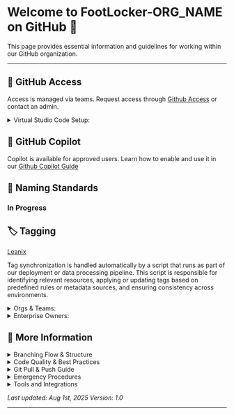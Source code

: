 
# Welcome to FootLocker-ORG_NAME on GitHub 👋

This page provides essential information and guidelines for working within our GitHub organization.

---
## 🔐 GitHub Access
Access is managed via teams. Request access through
[Github Access](https://footlocker.atlassian.net/wiki/spaces/PEP/pages/452624578/GitHub+Access) or contact an admin.

<details>
<summary> Virtual Studio Code Setup: </summary>

 In progress..
Here is the steps if needing to setup guthub to VSC....

</details>

## 🤖 GitHub Copilot
Copilot is available for approved users. Learn how to enable and use it in our
[Github Copilot Guide](https://footlocker.atlassian.net/wiki/spaces/Observabil/pages/107349859/GitHub+Copilot)


## 📛 Naming Standards
### In Progress


## 🏷️ Tagging

[Leanix](https://footlocker.leanix.net/footlockerproduction/dashboard/aca7bb56-4b03-4813-8688-ae7d01db71a5)

Tag synchronization is handled automatically by a script that runs as part of our deployment or data processing pipeline. This script is responsible for identifying relevant resources, applying or updating tags based on predefined rules or metadata sources, and ensuring consistency across environments.	

<details>
<summary> Orgs & Teams: </summary>
 When creating teams, it's helpful to use acronyms in the team names to make it easier to identify and filter them.
<details>
<summary>Examples:</summary>
Org Names:
 
- Customer Experience → Footlocker-CE
- Infrastructure → Footlocker-Infrastructure
- Core Retail → Footlocker-CR
- Data Analytics → Footlocker-DA
  
This naming convention improves clarity and consistency across platforms.

<summary>Examples:</summary>

Team Names:
 
- Platform Engineering
- Cloud Engineering
- IT Automation
  
</details>
</details>
</details>

<details>
<summary>Enterprise Owners:</summary>
 
- Satya Prakash
- Ryan siegel
- Austtin Poindexter
- Dani Tam
- Jake francois
  
[Footlocker-INF Repos](https://github.com/orgs/FootLocker-INF/repositories?)

</details>

 ## :page_with_curl: More Information

 
<details>
<summary>Branching Flow & Structure</summary> 

### Best Practices for Git Branching: A Detailed Guide

Effective branching strategies are crucial for maintaining code quality, collaboration, and productivity in Git-based projects. This document outlines **best practices for branching**, **common issues**, and their **solutions**.

---

## **1. Best Practices for Git Branching**

### 1.1. **Adopt a Clear Branching Strategy**
Choose a strategy that aligns with your team's size, workflow, and release schedule. Popular branching models include:

- **Git Flow**:
  - Use `main` for production-ready code.
  - Use `develop` for integrating completed features.
  - Feature branches (`feature/*`), release branches (`release/*`), and hotfix branches (`hotfix/*`) for specific tasks.

- **GitHub Flow**:
  - Use `main` for production-ready code.
  - Create short-lived feature branches for individual tasks.
  - Merge feature branches into `main` after approval via pull requests.

- **Trunk-Based Development**:
  - Maintain a single `main` branch with frequent commits.
  - Use short-lived branches for features, merging them into `main` quickly.

### 1.2. **Keep Branches Short-Lived**
- Avoid long-lived feature branches to prevent merge conflicts.
- Merge frequently to ensure the branch stays up-to-date with the base branch (e.g., `main` or `develop`).

### 1.3. **Use Meaningful Branch Names**
- Use a consistent naming convention to make branch purposes clear.
- Examples:
  - `feature/login-page`
  - `bugfix/fix-login-error`
  - `hotfix/security-vulnerability`
  - `release/v1.0.0`

### 1.4. **Commit Frequently, but Meaningfully**
- Commit small, logical changes to improve collaboration and avoid losing work.
- Write meaningful commit messages that describe the changes (e.g., "Add login functionality" instead of "fix").

### 1.5. **Regularly Sync with the Base Branch**
- Frequently merge or rebase the base branch (`main` or `develop`) into your feature branch to stay updated.
- Use:
  ```bash
  git pull origin main
  ```

### 1.6. **Protect Critical Branches**
- Enable branch protection rules for `main` or `develop` branches to prevent direct commits or accidental deletions.
- Require pull requests and code reviews before merging.

### 1.7. **Automate with CI/CD Pipelines**
- Use CI/CD pipelines to automatically test and validate code changes when pushing to branches.

### 1.8. **Define a Merge Strategy**
- Use **Squash and Merge** for cleaner commit history in `main`.
- Use **Rebase and Merge** for linear commit history.
- Avoid using **Merge Commits** unless retaining branch history is important.

---

## **2. Common Issues and Their Solutions**

### 2.1. **Merge Conflicts**
**Issue**: Conflicts occur when changes in two branches affect the same lines in a file or nearby lines.

**Solutions**:
1. **Resolve Conflicts Locally**:
   - Open conflicting files, resolve conflicts, and remove conflict markers (`<<<<<<<`, `=======`, `>>>>>>>`).
   - Add resolved files and commit:
     ```bash
     git add <file>
     git commit
     ```

2. **Prevent Conflicts**:
   - Regularly pull changes from the base branch.
   - Communicate with team members about concurrent changes to avoid overlapping work.

---

### 2.2. **Forgotten Branch Merges**
**Issue**: Feature branches are abandoned or forgotten without being merged.

**Solutions**:
1. Use the `git branch` command to list and clean up stale branches:
   ```bash
   git branch -d <branch-name>
   git branch -D <branch-name> # Force delete if unmerged
   ```

2. Enable pull request workflows to ensure all branches are reviewed and merged appropriately.

---

### 2.3. **Large Divergences Between Branches**
**Issue**: Long-lived branches diverge significantly, making merging difficult.

**Solutions**:
1. Rebase frequently:
   ```bash
   git rebase main
   ```

2. Break work into smaller, incremental changes and merge more often.

---

### 2.4. **Unclear Branch Purpose**
**Issue**: Ambiguously named branches confuse team members about their purpose.

**Solutions**:
1. Establish and enforce a branch naming convention.
2. Use descriptive names like:
   - `feature/add-payment-gateway`
   - `bugfix/ui-overlap-issue`

---

### 2.5. **Accidental Pushes to the Wrong Branch**
**Issue**: Developers accidentally push changes directly to `main` or another protected branch.

**Solutions**:
1. **Enable Branch Protection Rules**:
   - Disallow direct commits and require pull requests for `main` and other critical branches.

2. **Undo an Accidental Push**:
   - If you accidentally push, reset the branch to its previous state:
     ```bash
     git reset --hard origin/main
     git push --force
     ```

---

### 2.6. **Deleted or Lost Branches**
**Issue**: A branch is accidentally deleted.

**Solutions**:
1. Recover a Deleted Branch:
   ```bash
   git reflog
   git checkout -b <branch-name> <commit-hash>
   ```

2. Use remote backups if the branch was pushed to a remote repository.

---

### 2.7. **Branch Bloat**
**Issue**: Too many branches accumulate, cluttering the repository.

**Solutions**:
1. Regularly delete merged or unused branches:
   ```bash
   git branch -d <branch-name>
   git branch -D <branch-name> # Force delete
   ```

2. Use automation tools to identify stale branches.

---

## **3. Additional Best Practices**

### 3.1. **Use Feature Toggles**
- For incomplete or experimental features, use feature flags instead of long-lived feature branches. This reduces branching overhead and allows code integration without affecting users.

### 3.2. **Document the Workflow**
- Create a branching workflow document to standardize processes across the team.

### 3.3. **Encourage Frequent Communication**
- Discuss branch changes and status updates in daily standups or team meetings to ensure everyone is aligned.

---
</details>

<details>
  <summary>Code Quality & Best Practices</summary>

### Code Quality
- 📝 Write meaningful commit messages
  ✅ Good Example:
  ```bash
  git commit -m "fix(auth): handle token expiration and refresh automatically" 

 🚫 Bad Example:
  ```bash
  git commit -m "fix stuff"
  ```
 
- 🧪 Include tests with new features
  ✅ Example
  ```bash
  describe('UserService', () => {
  it('should return user data when ID is valid', async () => {
    const user = await getUserById('123');
    expect(user.name).toBe('Alice');
  });
  });
  
- 📚 Update documentation
  ✅ Example: Update README.md or inline comments when:

 Adding new environment variables
  Changing API endpoints
  Modifying CLI commands
  ```bash

### New Environment Variable
`FEATURE_FLAG_NEW_UI=true`  
Enables the new user interface for beta testing.
```
- 🔍 Run local tests before pushing
  ✅ Example:
    ```bash
  # Run all tests
  npm test

  # Run linter
  npm run lint

  # Run type checks
  tsc --noEmit
- 🏃‍♂️ Keep pull requests focused
  
  ✅ Good PR:

  Adds password reset functionality with backend API and frontend form.

  🚫 Bad PR:

  Adds password reset, updates navbar, refactors login, and fixes unrelated bug.

</details>

 <details>
<summary>Git Pull & Push Guide</summary>
  

## 🔧 Prerequisites
- Git installed on your machine
- Access to a Git repository (e.g., GitHub, GitLab, Bitbucket)
- SSH or HTTPS access configured

---

## 📥 How to Pull Code

Pulling code means fetching the latest changes from a remote repository and merging them into your local branch.

### Steps:
1. **Navigate to your project directory**:
   ```bash
   cd /path/to/your/project
   ```
</details>


<details>
  <summary>Emergency Procedures</summary>
 
### Critical Production Issue
1. **Immediate Response**: Create hotfix branch from `main`
2. **Fast Track**: Bypass normal review process if necessary
3. **Communication**: Notify team leads and stakeholders
4. **Documentation**: Document the issue and resolution
5. **Post-Mortem**: Schedule retrospective to prevent recurrence

### Rollback Procedure
1. **Identify**: Determine the last known good commit
2. **Revert**: Create revert commit or hotfix
3. **Deploy**: Follow hotfix deployment process
4. **Monitor**: Verify system stability
5. **Investigate**: Analyze root cause offline

</details>

<details>
  <summary>Tools and Integrations</summary>
 
### Recommended Tools
- **Git GUI**: GitKraken, Sourcetree, or VS Code Git integration
- **Code Review**: GitHub/GitLab pull requests
- **CI/CD**: GitHub Actions, GitLab CI, Jenkins
- **Branch Protection**: Built-in repository settings

### Useful Git Aliases
```bash
git config --global alias.co checkout
git config --global alias.br branch
git config --global alias.ci commit
git config --global alias.st status
git config --global alias.unstage 'reset HEAD --'
git config --global alias.last 'log -1 HEAD'
git config --global alias.visual '!gitk'
```
---

</details>

*Last updated: Aug 1st, 2025*
*Version: 1.0*

---

